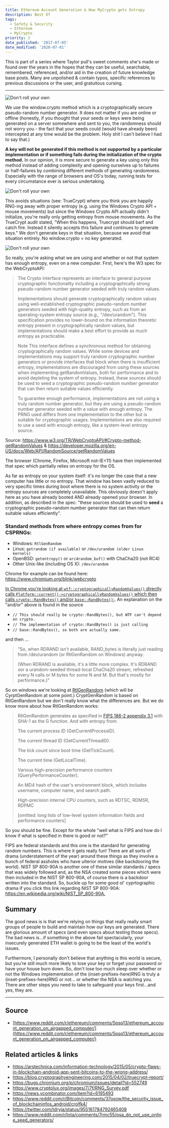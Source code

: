 ```yaml
---
title: Ethereum Account Generation & How MyCrypto gets Entropy
description: Best Of
tags:
  - Safety & Security
  - Ethereum
  - MyCrypto
priority: 2
date_published: '2017-07-05'
date_modified: '2020-07-01'
---
```


This is part of a series where Taylor pull's sweet comments she's made or found over the years in the hopes that they can be useful, searchable, remembered, referenced, and/or aid in the creation of future knowledge base posts. Many are unpolished & contain typos, specific references to previous discussions or the user, and gratuitous cursing.

---

![Don't roll your own](../../assets/general-knowledge/cryptography/ethereum-account-generation-and-how-does-mycrypto-get-entropy/dont-roll-your-own.jpg)

We use the window.crypto method which is a cryptographically secure pseudo-random number generator. It does not matter if you are online or offline (honestly, if you thought that your seeds or keys were being generated on a server somewhere and sent to you, the randomness should not worry you - the fact that your seeds could (would have already been) intercepted at any time would be the problem. Holy shit I can't believe I had to say that.)

**A key will not be generated if this method is not supported by a particular implementation or if something fails during the initialization of the crypto method.** In our opinion, it is more secure to generate a key using only this method instead of adding complexity and opening ourselves up to failures or half-failures by combining different methods of generating randomness. Especially with the range of browsers and OS's today, running tests for every circumstance ever is serious undertaking.

![Don't roll your own](../../assets/general-knowledge/cryptography/ethereum-account-generation-and-how-does-mycrypto-get-entropy/dont-roll-your-own.jpg)

This avoids situations (see: TrueCrypt) where you think you are happily RNG-ing away with proper entropy (e.g. using the Windows Crypto API + mouse movements) but since the Windows Crypto API actually didn't initialize, you're really only getting entropy from mouse movements. As the TrueCrypt audit stated, "When this happens, Truecrypt
should barf and catch fire. Instead it silently accepts this failure and continues to generate keys." We don't generate keys in that situation, because we avoid that situation entirely. No window.crypto = no key generated.

![Don't roll your own](../../assets/general-knowledge/cryptography/ethereum-account-generation-and-how-does-mycrypto-get-entropy/dont-roll-your-own.jpg)

So really, you're asking what we are using and whether or not that system has enough entropy, even on a new computer. First, here's the W3 spec for the WebCryptoAPI:

> The Crypto interface represents an interface to general purpose cryptographic functionality including a cryptographically strong pseudo-random number generator seeded with truly random values.
>
> Implementations should generate cryptographically random values using well-established cryptographic pseudo-random number generators seeded with high-quality entropy, such as from an operating-system entropy source (e.g., "/dev/urandom"). This specification provides no lower-bound on the information theoretic entropy present in cryptographically random values, but implementations should make a best effort to provide as much entropy as practicable.
>
> Note This interface defines a synchronous method for obtaining cryptographically random values. While some devices and implementations may support truly random cryptographic number generators or provide interfaces that block when there is insufficient entropy, implementations are discouraged from using these sources when implementing getRandomValues, both for performance and to avoid depleting the system of entropy. Instead, these sources should be used to seed a cryptographic pseudo-random number generator that can then return suitable values efficiently.
>
> To guarantee enough performance, implementations are not using a truly random number generator, but they are using a pseudo-random number generator seeded with a value with enough entropy. The PRNG used differs from one implementation to the other but is suitable for cryptographic usages. Implementations are also required to use a seed with enough entropy, like a system-level entropy source.

Source: <https://www.w3.org/TR/WebCryptoAPI/#Crypto-method-getRandomValues> & <https://developer.mozilla.org/en-US/docs/Web/API/RandomSource/getRandomValues>

The browser (Chrome, Firefox, Microsoft not-IE<11) have then implemented that spec which partially relies on entropy for the OS.

As far as entropy on your system itself: it's no longer the case that a new computer has little or no entropy. That window has been vastly reduced to very specific times during boot where there is no system activity or the entropy sources are completely unavailable. This obviously doesn't apply here as you have already booted AND already opened your browser. In addition, as described in the spec: "these sources should be used to **seed** a cryptographic pseudo-random number generator that can then return suitable values efficiently".

### Standard methods from where entropy comes from for CSPRNGs:

* Windows: `RtlGenRandom`
* Linux: `getrandom (if available)` or `/dev/urandom (older Linux kernels)`
* OpenBSD: `getentropy()` or `arc4random_buf()` with ChaCha20 (not RC4)
* Other Unix-like (including OS X): `/dev/urandom`

Chrome for example can be found here: <https://www.chromium.org/blink/webcrypto>

[In Chrome you're looking at  `wtf::cryptographicallyRandomValues()` directly calls `Platform::current()->cryptographicallyRandomValues()` which then calls `crypto::RandBytes()` and/or `base::RandBytes()`:](https://chromium.googlesource.com/chromium/src/third_party/WebKit/Source/wtf/+/master/CryptographicallyRandomNumber.cpp). An explanation on the "and/or" above is found in the source

* `// This should really be crypto::RandBytes(), but WTF can't depend on crypto.`
* `// The implementation of crypto::RandBytes() is just calling`
* `// base::RandBytes(), so both are actually same.`

and then ...

> "So, when RDRAND isn't available, RAND_bytes is literally just reading from /dev/urandom (or RtlGenRandom on Windows) anyway.
>
> (When RDRAND is available, it's a little more complex. It's RDRAND xor a urandom-seeded thread-local ChaCha20 stream, refreshed every N calls or M bytes for some N and M. But that's mostly for performance.)"

So on windows we're looking at [RtlGenRandom](https://msdn.microsoft.com/en-us/library/windows/desktop/aa387694(v=vs.85).aspx) (which will be CyrptGenRandom at some point.) CryptGenRandom is based on RtlGenRandom but we don't really know what the differences are.  But we do know more about how RtlGenRandom works:

> RtlGenRandom generates as specified in [FIPS 186-2 appendix 3.1](http://csrc.nist.gov/publications/fips/archive/fips186-2/fips186-2.pdf) with SHA-1 as the G function. And with entropy from:
>
> The current process ID (GetCurrentProcessID).
>
> The current thread ID (GetCurrentThreadID).
>
> The tick count since boot time (GetTickCount).
>
> The current time (GetLocalTime).
>
> Various high-precision performance counters (QueryPerformanceCounter).
>
> An MD4 hash of the user's environment block, which includes username, computer name, and search path.
>
> High-precision internal CPU counters, such as RDTSC, RDMSR, RDPMC
>
> [omitted: long lists of low-level system information fields and performance counters]

So you should be fine. Except for the whole "well what is FIPS and how do I know if what is specified in there is good or not?"

FIPS are federal standards and this one is the standard for generating random numbers. This is where it gets really fun! There are all sorts of drama (understatement of the year) around these things as they involve a bunch of federal assholes who have ulterior motives (like backdooring the world). NIST SP 800-90A is another one of these similar standards / specs that was widely followed and, as the NSA created some pieces which were then included in the NIST SP 800-90A, of course there is a backdoor written into the standard. So, buckle up for some good ol' cyprtographic drama if you click this link regarding NIST SP 800-90A: <https://en.wikipedia.org/wiki/NIST_SP_800-90A.>

## Summary

The good news is is that we're relying on things that really really smart groups of people to build and maintain how our keys are generated. There are glorious amount of specs (and even specs about testing those specs). The bad news is...if something in the above fail spectacularly, your insecurely generated ETH wallet is going to be the least of the world's issues.

Furthermore, I personally don't believe that anything is this world is secure, but you're still much more likely to lose your key or forget your password or have your house burn down. So, don't lose too much sleep over whether or not the Windows implementation of the (inset-prefixes-here)RNG is truly a (inset-prefixes-here)RNG or not... or whether the NSA is watching you. There are other steps you need to take to safeguard your keys first...and yes, they are.

---

## Source

* [https://www.reddit.com/r/ethereum/comments/5psp13/ethereum_account_generation_on_airgapped_computer/](https://www.reddit.com/r/ethereum/comments/5psp13/ethereum_account_generation_on_airgapped_computer/)

## Related articles & links

* <https://arstechnica.com/information-technology/2015/05/crypto-flaws-in-blockchain-android-app-sent-bitcoins-to-the-wrong-address/>
* <https://blog.cryptographyengineering.com/2015/04/02/truecrypt-report/>
* <https://bugs.chromium.org/p/chromium/issues/detail?id=552749>
* <https://www.cryptolux.org/images/7/7f/RNG_Survey.pdf>
* <https://news.ycombinator.com/item?id=6195493>
* <https://www.reddit.com/r/Bitcoin/comments/37oxow/the_security_issue_of_blockchaininfos_android/crolfk4/>
* <https://twitter.com/tdryja/status/955161784792465408>
* <https://www.reddit.com/r/Iota/comments/7rmc55/psa_do_not_use_online_seed_generators/>
